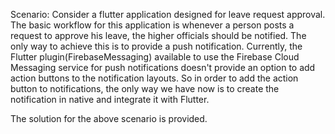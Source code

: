 Scenario:
Consider a flutter application designed for leave request approval. The basic workflow for this application is whenever a person posts a request to approve his leave, the higher officials should be notified.
The only way to achieve this is to provide a push notification. Currently, the Flutter plugin(FirebaseMessaging) available to use the Firebase Cloud Messaging service for push notifications doesn't provide an option to add action buttons to the notification layouts.
 So in order to add the action button to notifications, the only way we have now is to create the notification in native and integrate it with Flutter.

The solution for the above scenario is provided.


